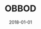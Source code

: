 ---
layout: site
title: "OBBOD"
date: 2018-01-01
categories: [community]
version: 2.4.10
major: 2
minor: 4
patch: 10
slug: obbod
link: https://www.obbod.com/cs
submitter: lpolepeddi
permalink: /sites/:slug
---